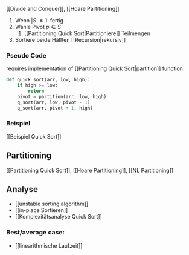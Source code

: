 [[Divide and Conquer]], [[Hoare Partitioning]]

1. Wenn $|S| \leq 1$: fertig
2. Wähle Pivot $p \in S$
	1. [[Partitioning Quick Sort|Partitioniere]] Teilmengen
3. Sortiere beide Hälften [[Recursion|rekursiv]]


### Pseudo Code
requires implementation of [[Partitioning Quick Sort|partition]] function
```python
def quick_sort(arr, low, high):
	if high >= low:
		return
	pivot = partition(arr, low, high)
	q_sort(arr, low, pivot - 1)
	q_sort(arr, pivot + 1, high)
```

### Beispiel
[[Beispiel Quick Sort]]

## Partitioning
[[Partitioning Quick Sort]], [[Hoare Partitioning]], [[NL Partitioning]]

## Analyse
- [[unstable sorting algorithm]]
- [[in-place Sortieren]]
- [[Komplexitätsanalyse Quick Sort]]
### Best/average case: 
- [[linearithmische Laufzeit]]

